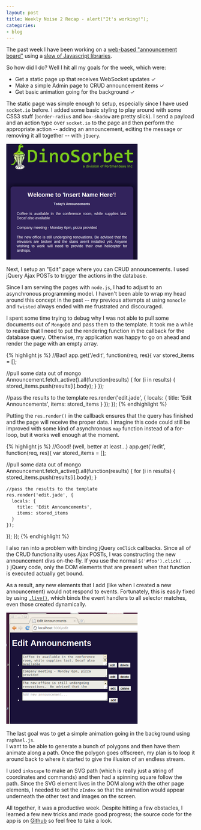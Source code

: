 ```yaml
---
layout: post
title: Weekly Noise 2 Recap - alert("It's working!");
categories:
- blog
---
```

The past week I have been working on a 
[web-based "announcement board"](http://swanson.github.com/blog/2010/10/31/weekly-noise-2-so-its-like-a-screensaver.html) 
using a [slew of Javascript libraries](http://swanson.github.com/blog/2010/11/03/sipping-the-nodejs-koolaid.html).

So how did I do? Well I hit all my goals for the week, which were:  

 - Get a static page up that receives WebSocket updates ✓  
 - Make a simple Admin page to CRUD announcement items ✓  
 - Get basic animation going for the background ✓

The static page was simple enough to setup, especially since I have used `socket.io` 
before.  I added some basic styling to play around with some CSS3 stuff (`border-radius` 
and `box-shadow` are pretty slick).  I send a payload and an action type over `socket.io` 
to the page and then perform the appropriate action -- adding an announcement, editing 
the message or removing it all together -- with `jQuery`.

[![](/static/week2-index-thumb.png)](/static/week2-index.png) 

Next, I setup an "Edit" page where you can CRUD announcements.  I used jQuery 
Ajax POSTs to trigger the actions in the database.

Since I am serving the pages with `node.js`, I had to adjust to an asynchronous programming 
model.  I haven't been able to wrap my head around this concept in the past -- my previous 
attempts at using `monocle` and `twisted` always ended with me frustrated and discouraged.  

I spent some time trying to debug why I was not able to pull some documents out of `MongoDB`
and pass them to the template.  It took me a while to realize that I need to put the 
rendering function in the callback for the database query.  Otherwise, my application was 
happy to go on ahead and render the page with an empty array.

{% highlight js %}
//Bad!
app.get('/edit', function(req, res){
  var stored_items = [];

  //pull some data out of mongo
  Announcement.fetch_active().all(function(results) {
    for (i in results) {
      stored_items.push(results[i].body);
    }
  });

  //pass the results to the template
  res.render('edit.jade', {
    locals: {
      title: 'Edit Announcements',
        items: stored_items
    }
  });
});
{% endhighlight %}

Putting the `res.render()` in the callback ensures that the query has finished and the 
page will receive the proper data.  I imagine this code could still be improved with some 
kind of asynchronous `map` function instead of a for-loop, but it works well enough at the moment.

{% highlight js %}
//Good! (well, better at least...)
app.get('/edit', function(req, res){
  var stored_items = [];

  //pull some data out of mongo
  Announcement.fetch_active().all(function(results) {
    for (i in results) {
      stored_items.push(results[i].body);
    }

    //pass the results to the template
    res.render('edit.jade', {
      locals: {
        title: 'Edit Announcements',
        items: stored_items
      }
    });
  });
});
{% endhighlight %}

I also ran into a problem with binding jQuery `onClick` callbacks.  Since all of the CRUD functionality 
uses Ajax POSTs, I was constructing the new announcement divs on-the-fly.  If you use the 
normal `$('#foo').click( ... )` jQuery code, only the DOM elements that are present when that 
function is executed actually get bound.  

As a result, any new elements that I add (like when I 
created a new announcement) would not respond to events.  Fortunately, this is easily fixed by using 
[`.live()`](http://api.jquery.com/live/), which binds the event handlers to all selector matches, 
even those created dynamically.

![/static/week2-edit.png](/static/week2-edit.png) 

The last goal was to get a simple animation going in the background using `raphael.js`.  
I want to be able to generate a bunch of polygons and then have them animate along a path.
Once the polygon goes offscreen, my plan is to loop it around back to where it started to 
give the illusion of an endless stream.  

I used `inkscape` to make an SVG path (which is really just a string of coordinates and 
commands) and then had a spinning square follow the path.  Since the SVG element lives in 
the DOM along with the other page elements, I needed to set the `zIndex` so that the 
animation would appear underneath the other text and images on the screen.

All together, it was a productive week.  Despite hitting a few obstacles, I learned a 
few new tricks and made good progress; the source code for the app is on 
[Github](https://github.com/swanson/glorified-screensaver) so feel free to take a look.
